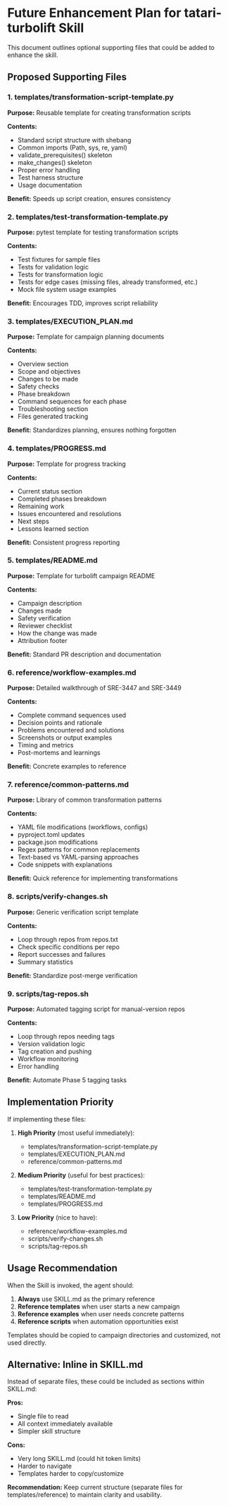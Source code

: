 # Future Enhancement Plan for tatari-turbolift Skill

This document outlines optional supporting files that could be added to enhance the skill.

## Proposed Supporting Files

### 1. templates/transformation-script-template.py

**Purpose:** Reusable template for creating transformation scripts

**Contents:**
- Standard script structure with shebang
- Common imports (Path, sys, re, yaml)
- validate_prerequisites() skeleton
- make_changes() skeleton
- Proper error handling
- Test harness structure
- Usage documentation

**Benefit:** Speeds up script creation, ensures consistency

### 2. templates/test-transformation-template.py

**Purpose:** pytest template for testing transformation scripts

**Contents:**
- Test fixtures for sample files
- Tests for validation logic
- Tests for transformation logic
- Tests for edge cases (missing files, already transformed, etc.)
- Mock file system usage examples

**Benefit:** Encourages TDD, improves script reliability

### 3. templates/EXECUTION_PLAN.md

**Purpose:** Template for campaign planning documents

**Contents:**
- Overview section
- Scope and objectives
- Changes to be made
- Safety checks
- Phase breakdown
- Command sequences for each phase
- Troubleshooting section
- Files generated tracking

**Benefit:** Standardizes planning, ensures nothing forgotten

### 4. templates/PROGRESS.md

**Purpose:** Template for progress tracking

**Contents:**
- Current status section
- Completed phases breakdown
- Remaining work
- Issues encountered and resolutions
- Next steps
- Lessons learned section

**Benefit:** Consistent progress reporting

### 5. templates/README.md

**Purpose:** Template for turbolift campaign README

**Contents:**
- Campaign description
- Changes made
- Safety verification
- Reviewer checklist
- How the change was made
- Attribution footer

**Benefit:** Standard PR description and documentation

### 6. reference/workflow-examples.md

**Purpose:** Detailed walkthrough of SRE-3447 and SRE-3449

**Contents:**
- Complete command sequences used
- Decision points and rationale
- Problems encountered and solutions
- Screenshots or output examples
- Timing and metrics
- Post-mortems and learnings

**Benefit:** Concrete examples to reference

### 7. reference/common-patterns.md

**Purpose:** Library of common transformation patterns

**Contents:**
- YAML file modifications (workflows, configs)
- pyproject.toml updates
- package.json modifications
- Regex patterns for common replacements
- Text-based vs YAML-parsing approaches
- Code snippets with explanations

**Benefit:** Quick reference for implementing transformations

### 8. scripts/verify-changes.sh

**Purpose:** Generic verification script template

**Contents:**
- Loop through repos from repos.txt
- Check specific conditions per repo
- Report successes and failures
- Summary statistics

**Benefit:** Standardize post-merge verification

### 9. scripts/tag-repos.sh

**Purpose:** Automated tagging script for manual-version repos

**Contents:**
- Loop through repos needing tags
- Version validation logic
- Tag creation and pushing
- Workflow monitoring
- Error handling

**Benefit:** Automate Phase 5 tagging tasks

## Implementation Priority

If implementing these files:

1. **High Priority** (most useful immediately):
   - templates/transformation-script-template.py
   - templates/EXECUTION_PLAN.md
   - reference/common-patterns.md

2. **Medium Priority** (useful for best practices):
   - templates/test-transformation-template.py
   - templates/README.md
   - templates/PROGRESS.md

3. **Low Priority** (nice to have):
   - reference/workflow-examples.md
   - scripts/verify-changes.sh
   - scripts/tag-repos.sh

## Usage Recommendation

When the Skill is invoked, the agent should:

1. **Always** use SKILL.md as the primary reference
2. **Reference templates** when user starts a new campaign
3. **Reference examples** when user needs concrete patterns
4. **Reference scripts** when automation opportunities exist

Templates should be copied to campaign directories and customized, not used directly.

## Alternative: Inline in SKILL.md

Instead of separate files, these could be included as sections within SKILL.md:

**Pros:**
- Single file to read
- All context immediately available
- Simpler skill structure

**Cons:**
- Very long SKILL.md (could hit token limits)
- Harder to navigate
- Templates harder to copy/customize

**Recommendation:** Keep current structure (separate files for templates/reference) to maintain clarity and usability.
